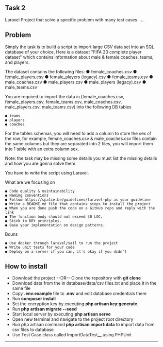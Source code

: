 ## Task 2

Laravel Project that solve a specific problem with many test cases .....

## Problem 
Simply the task is to build a script to import large CSV data set into an SQL database of your choice,
Here is a dataset "FIFA 23 complete player dataset" which contains information about male & female coaches, teams, and players.

The dataset contains the following files:
    ● female_coaches.csv
    ● female_players.csv
    ● female_players (legacy).csv
    ● female_teams.csv
    ● male_coaches.csv
    ● male_players.csv
    ● male_players (legacy).csv
    ● male_teams.csv

You are required to import the data in (female_coaches.csv, female_players.csv, female_teams.csv, male_coaches.csv, male_players.csv, male_teams.csv) into the
following DB tables

    ● teams
    ● players
    ● coaches

For the tables schemas, you will need to add a column to store the sex of the row, for example, female_coaches.csv & male_coaches.csv files contain the same columns but they are separated into 2 files, you will import them into 1 table with an extra column sex.

Note: the task may be missing some details you must list the missing details and how you are gonna solve them.

You have to write the script using Laravel.

What are we focusing on

    ● Code quality & maintainability
    ● Naming conventions
    ● Follow https://spatie.be/guidelines/laravel-php as your guideline
    ● Write a README.md file that contains steps to install the project
    ● When you are done push the code on a GitHub repo and reply with the link
    ● The function body should not exceed 30 LOC.
    ● Stick to DRY principles.
    ● Base your implementation on design patterns.

Bouns

    ● Use docker through laravel/sail to run the project
    ● Write unit tests for your code
    ● Deploy on a server if you can, it's okay if you didn't

## How to install

- Download the project --OR-- Clone the repository with __git clone__
- Download data from the in database/data/csv files.txt and place it in the same file
- Copy __.env.example__ file to __.env__ and edit database credentials there 
- Run __composer install__
- Set the encryption key by executing  __php artisan key:generate__
- Run __php artisan migrate --seed__ 
- Start local server by executing __php artisan serve__ 
- Open new terminal and navigate to the project root directory
- Run php artisan command __php artisan import:data__ to import data from csv files to database 
- Use Test Case class called ImportDataTest__ using PHPUnit

- - - - -
